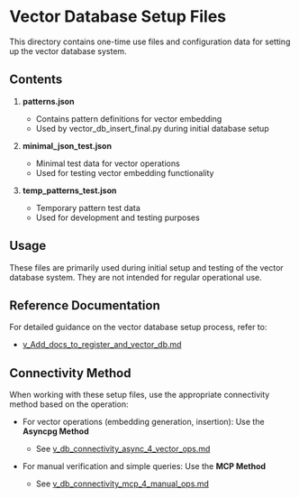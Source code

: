 # Vector Database Setup Files

This directory contains one-time use files and configuration data for setting up the vector database system.

## Contents

1. **patterns.json**
   - Contains pattern definitions for vector embedding
   - Used by vector_db_insert_final.py during initial database setup

2. **minimal_json_test.json**
   - Minimal test data for vector operations
   - Used for testing vector embedding functionality

3. **temp_patterns_test.json**
   - Temporary pattern test data
   - Used for development and testing purposes

## Usage

These files are primarily used during initial setup and testing of the vector database system. They are not intended for regular operational use.

## Reference Documentation

For detailed guidance on the vector database setup process, refer to:
- [v_Add_docs_to_register_and_vector_db.md](/Docs/Docs_18_Vector_Operations/Documentation/v_Add_docs_to_register_and_vector_db.md)

## Connectivity Method

When working with these setup files, use the appropriate connectivity method based on the operation:

- For vector operations (embedding generation, insertion): Use the **Asyncpg Method**
  - See [v_db_connectivity_async_4_vector_ops.md](/Docs/Docs_18_Vector_Operations/Documentation/v_db_connectivity_async_4_vector_ops.md)

- For manual verification and simple queries: Use the **MCP Method**
  - See [v_db_connectivity_mcp_4_manual_ops.md](/Docs/Docs_18_Vector_Operations/Documentation/v_db_connectivity_mcp_4_manual_ops.md)
